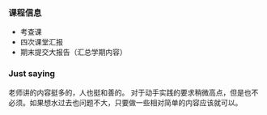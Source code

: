 ### 课程信息
- 考查课
- 四次课堂汇报
- 期末提交大报告（汇总学期内容）

### Just saying
老师讲的内容挺多的，人也挺和善的。
对于动手实践的要求稍微高点，但是也不必须。如果想水过去也问题不大，只要做一些相对简单的内容应该就可以。
